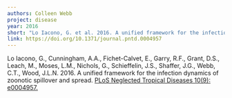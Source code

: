 ```yaml
---
authors: Colleen Webb
project: disease
year: 2016
short: "Lo Iacono, G. et al. 2016. A unified framework for the infection dynamics of zoonotic spillover and spread. PLoS Neglected Tropical Diseases 10(9): e0004957."
link: https://doi.org/10.1371/journal.pntd.0004957
---
```

  
Lo Iacono, G., Cunningham, A.A., Fichet-Calvet, E., Garry, R.F., Grant, D.S., Leach, M., Moses, L.M., Nichols, G., Schieffelin, J.S., Shaffer, J.G., Webb, C.T., Wood, J.L.N. 2016. A unified framework for the infection dynamics of zoonotic spillover and spread. [PLoS Neglected Tropical Diseases 10(9): e0004957.](https://doi.org/10.1371/journal.pntd.0004957)